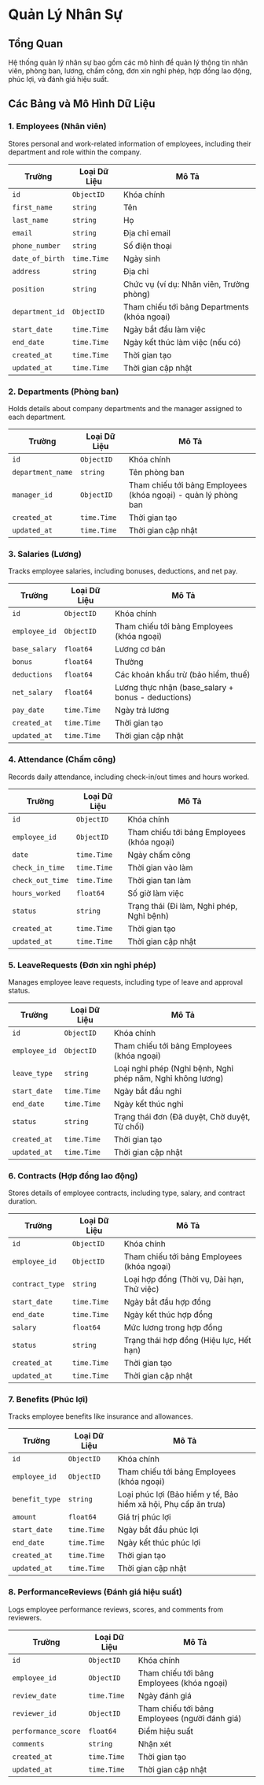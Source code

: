 # Quản Lý Nhân Sự

## Tổng Quan
Hệ thống quản lý nhân sự bao gồm các mô hình để quản lý thông tin nhân viên, phòng ban, lương, chấm công, đơn xin nghỉ phép, hợp đồng lao động, phúc lợi, và đánh giá hiệu suất.

## Các Bảng và Mô Hình Dữ Liệu

### 1. Employees (Nhân viên)
Stores personal and work-related information of employees, including their department and role within the company.

| Trường          | Loại Dữ Liệu | Mô Tả                                        |
|-----------------|--------------|----------------------------------------------|
| `id`            | `ObjectID`   | Khóa chính                                   |
| `first_name`    | `string`     | Tên                                          |
| `last_name`     | `string`     | Họ                                           |
| `email`         | `string`     | Địa chỉ email                                |
| `phone_number`  | `string`     | Số điện thoại                                |
| `date_of_birth` | `time.Time`  | Ngày sinh                                    |
| `address`       | `string`     | Địa chỉ                                      |
| `position`      | `string`     | Chức vụ (ví dụ: Nhân viên, Trưởng phòng)     |
| `department_id` | `ObjectID`   | Tham chiếu tới bảng Departments (khóa ngoại) |
| `start_date`    | `time.Time`  | Ngày bắt đầu làm việc                        |
| `end_date`      | `time.Time`  | Ngày kết thúc làm việc (nếu có)              |
| `created_at`    | `time.Time`  | Thời gian tạo                                |
| `updated_at`    | `time.Time`  | Thời gian cập nhật                           |

### 2. Departments (Phòng ban)
Holds details about company departments and the manager assigned to each department.

| Trường            | Loại Dữ Liệu | Mô Tả                                                          |
|-------------------|--------------|----------------------------------------------------------------|
| `id`              | `ObjectID`   | Khóa chính                                                     |
| `department_name` | `string`     | Tên phòng ban                                                  |
| `manager_id`      | `ObjectID`   | Tham chiếu tới bảng Employees (khóa ngoại) - quản lý phòng ban |
| `created_at`      | `time.Time`  | Thời gian tạo                                                  |
| `updated_at`      | `time.Time`  | Thời gian cập nhật                                             |

### 3. Salaries (Lương)
Tracks employee salaries, including bonuses, deductions, and net pay.

| Trường        | Loại Dữ Liệu | Mô Tả                                              |
|---------------|--------------|----------------------------------------------------|
| `id`          | `ObjectID`   | Khóa chính                                         |
| `employee_id` | `ObjectID`   | Tham chiếu tới bảng Employees (khóa ngoại)         |
| `base_salary` | `float64`    | Lương cơ bản                                       |
| `bonus`       | `float64`    | Thưởng                                             |
| `deductions`  | `float64`    | Các khoản khấu trừ (bảo hiểm, thuế)                |
| `net_salary`  | `float64`    | Lương thực nhận (base_salary + bonus - deductions) |
| `pay_date`    | `time.Time`  | Ngày trả lương                                     |
| `created_at`  | `time.Time`  | Thời gian tạo                                      |
| `updated_at`  | `time.Time`  | Thời gian cập nhật                                 |

### 4. Attendance (Chấm công)
Records daily attendance, including check-in/out times and hours worked.

| Trường           | Loại Dữ Liệu | Mô Tả                                      |
|------------------|--------------|--------------------------------------------|
| `id`             | `ObjectID`   | Khóa chính                                 |
| `employee_id`    | `ObjectID`   | Tham chiếu tới bảng Employees (khóa ngoại) |
| `date`           | `time.Time`  | Ngày chấm công                             |
| `check_in_time`  | `time.Time`  | Thời gian vào làm                          |
| `check_out_time` | `time.Time`  | Thời gian tan làm                          |
| `hours_worked`   | `float64`    | Số giờ làm việc                            |
| `status`         | `string`     | Trạng thái (Đi làm, Nghỉ phép, Nghỉ bệnh)  |
| `created_at`     | `time.Time`  | Thời gian tạo                              |
| `updated_at`     | `time.Time`  | Thời gian cập nhật                         |

### 5. LeaveRequests (Đơn xin nghỉ phép)
Manages employee leave requests, including type of leave and approval status.

| Trường        | Loại Dữ Liệu | Mô Tả                                                       |
|---------------|--------------|-------------------------------------------------------------|
| `id`          | `ObjectID`   | Khóa chính                                                  |
| `employee_id` | `ObjectID`   | Tham chiếu tới bảng Employees (khóa ngoại)                  |
| `leave_type`  | `string`     | Loại nghỉ phép (Nghỉ bệnh, Nghỉ phép năm, Nghỉ không lương) |
| `start_date`  | `time.Time`  | Ngày bắt đầu nghỉ                                           |
| `end_date`    | `time.Time`  | Ngày kết thúc nghỉ                                          |
| `status`      | `string`     | Trạng thái đơn (Đã duyệt, Chờ duyệt, Từ chối)               |
| `created_at`  | `time.Time`  | Thời gian tạo                                               |
| `updated_at`  | `time.Time`  | Thời gian cập nhật                                          |

### 6. Contracts (Hợp đồng lao động)
Stores details of employee contracts, including type, salary, and contract duration.

| Trường          | Loại Dữ Liệu | Mô Tả                                      |
|-----------------|--------------|--------------------------------------------|
| `id`            | `ObjectID`   | Khóa chính                                 |
| `employee_id`   | `ObjectID`   | Tham chiếu tới bảng Employees (khóa ngoại) |
| `contract_type` | `string`     | Loại hợp đồng (Thời vụ, Dài hạn, Thử việc) |
| `start_date`    | `time.Time`  | Ngày bắt đầu hợp đồng                      |
| `end_date`      | `time.Time`  | Ngày kết thúc hợp đồng                     |
| `salary`        | `float64`    | Mức lương trong hợp đồng                   |
| `status`        | `string`     | Trạng thái hợp đồng (Hiệu lực, Hết hạn)    |
| `created_at`    | `time.Time`  | Thời gian tạo                              |
| `updated_at`    | `time.Time`  | Thời gian cập nhật                         |

### 7. Benefits (Phúc lợi)
Tracks employee benefits like insurance and allowances.

| Trường         | Loại Dữ Liệu | Mô Tả                                                           |
|----------------|--------------|-----------------------------------------------------------------|
| `id`           | `ObjectID`   | Khóa chính                                                      |
| `employee_id`  | `ObjectID`   | Tham chiếu tới bảng Employees (khóa ngoại)                      |
| `benefit_type` | `string`     | Loại phúc lợi (Bảo hiểm y tế, Bảo hiểm xã hội, Phụ cấp ăn trưa) |
| `amount`       | `float64`    | Giá trị phúc lợi                                                |
| `start_date`   | `time.Time`  | Ngày bắt đầu phúc lợi                                           |
| `end_date`     | `time.Time`  | Ngày kết thúc phúc lợi                                          |
| `created_at`   | `time.Time`  | Thời gian tạo                                                   |
| `updated_at`   | `time.Time`  | Thời gian cập nhật                                              |

### 8. PerformanceReviews (Đánh giá hiệu suất)
Logs employee performance reviews, scores, and comments from reviewers.

| Trường              | Loại Dữ Liệu | Mô Tả                                          |
|---------------------|--------------|------------------------------------------------|
| `id`                | `ObjectID`   | Khóa chính                                     |
| `employee_id`       | `ObjectID`   | Tham chiếu tới bảng Employees (khóa ngoại)     |
| `review_date`       | `time.Time`  | Ngày đánh giá                                  |
| `reviewer_id`       | `ObjectID`   | Tham chiếu tới bảng Employees (người đánh giá) |
| `performance_score` | `float64`    | Điểm hiệu suất                                 |
| `comments`          | `string`     | Nhận xét                                       |
| `created_at`        | `time.Time`  | Thời gian tạo                                  |
| `updated_at`        | `time.Time`  | Thời gian cập nhật                             |

